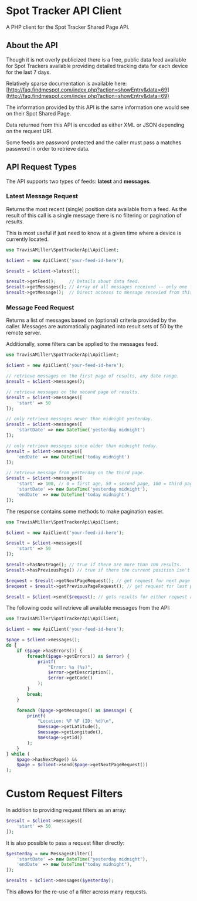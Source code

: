 # Spot Tracker API Client

A PHP client for the Spot Tracker Shared Page API.

## About the API

Though it is not overly publicized there is a free, public data feed available for Spot Trackers available
providing detailed tracking data for each device for the last 7 days.

Relatively sparse documentation is available here: [http://faq.findmespot.com/index.php?action=showEntry&data=69](http://faq.findmespot.com/index.php?action=showEntry&data=69)

The information provided by this API is the same information one would see on their Spot Shared Page.

Data returned from this API is encoded as either XML or JSON depending on the request URI.

Some feeds are password protected and the caller must pass a matches password in order to retrieve data.

## API Request Types

The API supports two types of feeds: **latest** and **messages**.

### Latest Message Request

Returns the most recent (single) position data available from a feed. As the result of this call is a single message there is no filtering or pagination of results.

This is most useful if just need to know at a given time where a device is currently located.


```php
use TravisAMiller\SpotTrackerApi\ApiClient;

$client = new ApiClient('your-feed-id-here');

$result = $client->latest();

$result->getFeed();     // Details about data feed.
$result->getMessages(); // Array of all messages received -- only one for this endpoint.
$result->getMessage();  // Direct accesss to message recevied from this endpoint.
```

### Message Feed Request

Returns a list of messages based on (optional) criteria provided by the caller. Messages are automatically paginated into result sets of 50 by the remote server.

Additionally, some filters can be applied to the messages feed.

```php
use TravisAMiller\SpotTrackerApi\ApiClient;

$client = new ApiClient('your-feed-id-here');

// retrieve messages on the first page of results, any date range.
$result = $client->messages();

// retrieve messages on the second page of results.
$result = $client->messages([
    'start' => 50
]);

// only retrieve messages newer than midnight yesterday.
$result = $client->messages([
    'startDate' => new DateTime('yesterday midnight')
]);

// only retrieve messages since older than midnight today.
$result = $client->messages([
    'endDate' => new DateTime('today midnight')
]);

// retrieve message from yesterday on the third page.
$result = $client->messages([
    'start' => 100, // 0 = first age, 50 = second page, 100 = third page
    'startDate' => new DateTime('yesterday midnight'),
    'endDate' => new DateTime('today midnight')
]);
```

The response contains some methods to make pagination easier.

```php
use TravisAMiller\SpotTrackerApi\ApiClient;

$client = new ApiClient('your-feed-id-here');

$result = $client->messages([
    'start' => 50
]);

$result->hasNextPage(); // true if there are more than 100 results.
$result->hasPreviousPage() // true if there the current position isn't the first page.

$request = $result->getNextPageRequest(); // get request for next page of results.
$request = $result->getPreviousPageRequest(); // get request for last page of results.

$result = $client->send($request); // gets results for either request above.
```

The following code will retrieve all available messages from the API:

```php
use TravisAMiller\SpotTrackerApi\ApiClient;

$client = new ApiClient('your-feed-id-here');

$page = $client->messages();
do {
    if ($page->hasErrors()) {
        foreach($page->getErrors() as $error) {
            printf(
                "Error: %s (%s)",
                $error->getDescription(),
                $error->getCode()
            );
        }
        break;
    }

    foreach ($page->getMessages() as $message) {
        printf(
            "Location: %F %F (ID: %d)\n",
            $message->getLatitude(),
            $message->getLongitude(),
            $message->getId()
        );
    }
} while (
    $page->hasNextPage() &&
    $page = $client->send($page->getNextPageRequest())
);
```

# Custom Request Filters

In addition to providing request filters as an array:

```php
$result = $client->messages([
    'start' => 50
]);
```

It is also possible to pass a request filter directly:

```php
$yesterday = new MessagesFilter([
    'startDate' => new DateTime("yesterday midnight"),
    'endDate' => new DateTime("today midnight"),
]);

$results = $client->messages($yesterday);
```

 This allows for the re-use of a filter across many requests.  
 

